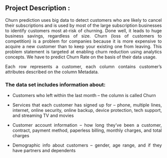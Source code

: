 ## Project Description :

<p align="justify">Churn prediction uses big data to detect customers who are likely to cancel their subscriptions and is used by most of the large subscription businesses to identify customers most at-risk of churning. Done well, it leads to huge business savings, regardless of size. Churn (loss of customers to competition) is a problem for companies because it is more expensive to acquire a new customer than to keep your existing one from leaving. This problem statement is targeted at enabling churn reduction using analytics concepts. We have to predict Churn Rate on the basis of their data usage.</p>

<p align="justify">Each row represents a customer, each column contains customer’s attributes described on the column Metadata.</p>

### The data set includes information about:

- <p align="justify">Customers who left within the last month – the column is called Churn</p>
- <p align="justify">Services that each customer has signed up for – phone, multiple lines, internet, online security, online backup, device protection, tech support, and streaming TV and movies</p>
- <p align="justify">Customer account information – how long they’ve been a customer, contract, payment method, paperless billing, monthly charges, and total charges</p>
- <p align="justify">Demographic info about customers – gender, age range, and if they have partners and dependents</p>
